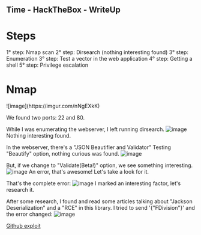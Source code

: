 <script src="https://www.hackthebox.eu/badge/36120"></script>

<h2>Time - HackTheBox - WriteUp</h2>


<h1>Steps</h1>

1° step: Nmap scan
2° step: Dirsearch (nothing interesting found)
3° step: Enumeration
3° step: Test a vector in the web application
4° step: Getting a shell
5° step: Privilege escalation


<h1>Nmap</h1>
![image](https://imgur.com/nNgEXkK)

We found two ports: 22 and 80.

While I was enumerating the webserver, I left running dirsearch.
![image](https://imgur.com/iFMN0Fv)
Nothing interesting found.


In the webserver, there's a "JSON Beautifier and Validator"
Testing "Beautify" option, nothing curious was found.
![image](https://imgur.com/oXxi1e0)

But, if we change to "Validate(Beta!)" option, we see something interesting.
![image](https://imgur.com/Ya1EBHq)
An error, that's awesome! Let's take a look for it.

That's the complete error:
![image](https://imgur.com/nGsqPqX)
I marked an interesting factor, let's research it.


After some research, I found and read some articles talking about "Jackson Deserialization" and a "RCE" in this library.
I tried to send '{"FDivision"}' and the error changed:
![image](https://imgur.com/TMCdfOe)

[Github exploit](https://github.com/jas502n/CVE-2019-12384)
